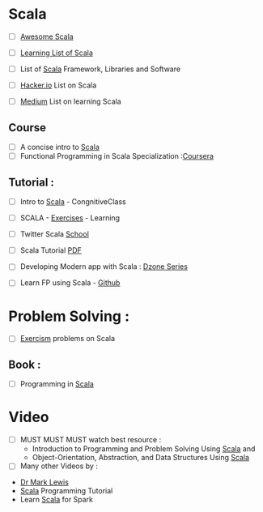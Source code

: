 # Scala 
- [ ] [Awesome Scala](https://github.com/lauris/awesome-scala) 
- [ ] [Learning List of Scala](https://github.com/bwwinthehouse/learning_scala)
- [ ] List of [Scala](https://scala.libhunt.com/) Framework, Libraries and Software
- [ ] [Hacker.io](https://hackr.io/tutorials/learn-scala) List on Scala

- [ ] [Medium](https://blog.codacy.com/how-to-learn-scala-cb53c5eb5ff6) List on learning Scala

## Course
- [ ] A concise intro to [Scala](http://people.cs.ksu.edu/~schmidt/705a/Scala/A%20Concise%20Introduction%20to%20Scala.htm)
- [ ] Functional Programming in Scala Specialization :[Coursera](https://www.coursera.org/specializations/scala)

## Tutorial :
- [ ] Intro to [Scala](https://cognitiveclass.ai/courses/introduction-to-scala/) - CongnitiveClass
- [ ] SCALA - [Exercises](https://www.scala-exercises.org/) - Learning
- [ ] Twitter Scala [School](https://twitter.github.io/scala_school/)
- [ ] Scala Tutorial [PDF](http://people.cs.ksu.edu/~schmidt/705a/Scala/scala_tutorial.pdf)

- [ ] Developing Modern app with Scala : [Dzone Series](https://www.javacodegeeks.com/2016/11/scala-tutorial-developing-modern-applications.html)

- [ ] Learn FP using Scala - [Github](https://github.com/dehun/learn-fp/)

# Problem Solving :
- [ ] [Exercism](http://exercism.io/languages/scala/about) problems on Scala

## Book :
- [ ] Programming in [Scala](http://people.cs.ksu.edu/~schmidt/705a/Scala/Programming-in-Scala.pdf)

# Video 
- [ ] MUST MUST MUST watch best resource : 
  + Introduction to Programming and Problem Solving Using [Scala](https://www.youtube.com/playlist?list=PLLMXbkbDbVt9MIJ9DV4ps-_trOzWtphYO) and 
  + Object-Orientation, Abstraction, and Data Structures Using [Scala](https://www.youtube.com/playlist?list=PLLMXbkbDbVt8JLumqKj-3BlHmEXPIfR42)  
- [ ] Many other Videos by :
+ [Dr Mark Lewis](https://www.youtube.com/user/DrMarkCLewis/playlists)
+ [Scala](https://www.youtube.com/playlist?list=PLFhNzVKP1pVozy2fbIWMAeq0Ka-VEnHr4) Programming Tutorial
+ Learn [Scala](https://www.youtube.com/playlist?list=PLf0swTFhTI8rv85gSUEyBxN6fdv5D2E0C) for Spark

